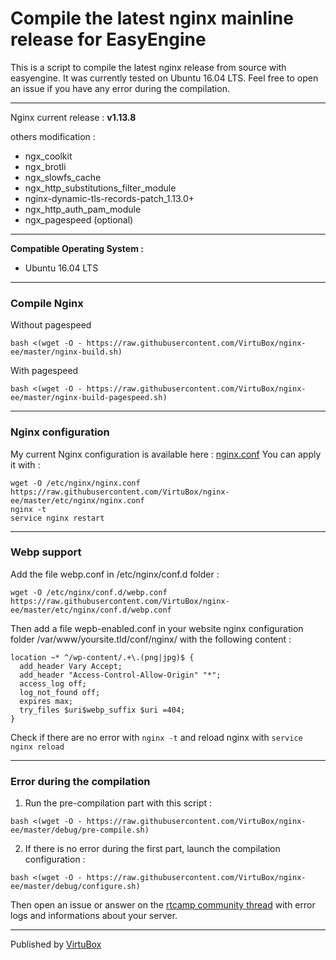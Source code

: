 # Compile the latest nginx mainline release for EasyEngine

This is a script to compile the latest nginx release from source with easyengine. It was currently tested on Ubuntu 16.04 LTS.
Feel free to open an issue if you have any error during the compilation.

-----
Nginx current release : **v1.13.8**

others modification :
* ngx_coolkit
* ngx_brotli
* ngx_slowfs_cache
* ngx_http_substitutions_filter_module
* nginx-dynamic-tls-records-patch_1.13.0+
* ngx_http_auth_pam_module
* ngx_pagespeed (optional)
-----

**Compatible Operating System :**
* Ubuntu 16.04 LTS

-----

### Compile Nginx

Without pagespeed
```
bash <(wget -O - https://raw.githubusercontent.com/VirtuBox/nginx-ee/master/nginx-build.sh)
```

With pagespeed
```
bash <(wget -O - https://raw.githubusercontent.com/VirtuBox/nginx-ee/master/nginx-build-pagespeed.sh)
```
-----

### Nginx configuration

My current Nginx configuration is available here : [nginx.conf](https://github.com/VirtuBox/nginx-ee/blob/master/etc/nginx/nginx.conf)
You can apply it with  : 
```
wget -O /etc/nginx/nginx.conf https://raw.githubusercontent.com/VirtuBox/nginx-ee/master/etc/nginx/nginx.conf
nginx -t
service nginx restart
```
-----

### Webp support 

Add the file webp.conf in /etc/nginx/conf.d folder :
```
wget -O /etc/nginx/conf.d/webp.conf https://raw.githubusercontent.com/VirtuBox/nginx-ee/master/etc/nginx/conf.d/webp.conf
```
Then add a file wepb-enabled.conf in your website nginx configuration folder /var/www/yoursite.tld/conf/nginx/ with the following content :
```
location ~* ^/wp-content/.+\.(png|jpg)$ {
  add_header Vary Accept;
  add_header "Access-Control-Allow-Origin" "*";
  access_log off;
  log_not_found off;
  expires max;
  try_files $uri$webp_suffix $uri =404;
}
```
Check if there are no error with `nginx -t` and reload nginx with `service nginx reload`

-----

### Error during the compilation

1. Run the pre-compilation part with this script : 
```
bash <(wget -O - https://raw.githubusercontent.com/VirtuBox/nginx-ee/master/debug/pre-compile.sh)
```
2. If there is no error during the first part, launch the compilation configuration :
```
bash <(wget -O - https://raw.githubusercontent.com/VirtuBox/nginx-ee/master/debug/configure.sh)
```
Then open an issue or answer on the  [rtcamp community thread](http://community.rtcamp.com/t/compile-the-latest-nginx-release-from-source-with-easyengine/9912) with error logs and informations about your server.

-----
Published by <a href="https://virtubox.net" title="VirtuBox">VirtuBox</a>




